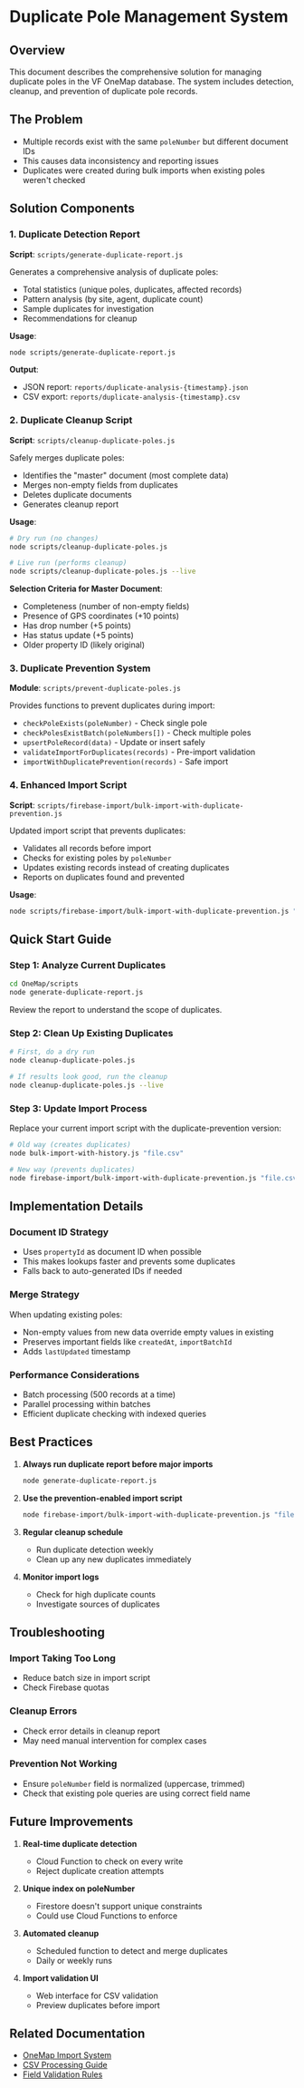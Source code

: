 # Duplicate Pole Management System

## Overview

This document describes the comprehensive solution for managing duplicate poles in the VF OneMap database. The system includes detection, cleanup, and prevention of duplicate pole records.

## The Problem

- Multiple records exist with the same `poleNumber` but different document IDs
- This causes data inconsistency and reporting issues
- Duplicates were created during bulk imports when existing poles weren't checked

## Solution Components

### 1. Duplicate Detection Report
**Script**: `scripts/generate-duplicate-report.js`

Generates a comprehensive analysis of duplicate poles:
- Total statistics (unique poles, duplicates, affected records)
- Pattern analysis (by site, agent, duplicate count)
- Sample duplicates for investigation
- Recommendations for cleanup

**Usage**:
```bash
node scripts/generate-duplicate-report.js
```

**Output**:
- JSON report: `reports/duplicate-analysis-{timestamp}.json`
- CSV export: `reports/duplicate-analysis-{timestamp}.csv`

### 2. Duplicate Cleanup Script
**Script**: `scripts/cleanup-duplicate-poles.js`

Safely merges duplicate poles:
- Identifies the "master" document (most complete data)
- Merges non-empty fields from duplicates
- Deletes duplicate documents
- Generates cleanup report

**Usage**:
```bash
# Dry run (no changes)
node scripts/cleanup-duplicate-poles.js

# Live run (performs cleanup)
node scripts/cleanup-duplicate-poles.js --live
```

**Selection Criteria for Master Document**:
- Completeness (number of non-empty fields)
- Presence of GPS coordinates (+10 points)
- Has drop number (+5 points)
- Has status update (+5 points)
- Older property ID (likely original)

### 3. Duplicate Prevention System
**Module**: `scripts/prevent-duplicate-poles.js`

Provides functions to prevent duplicates during import:
- `checkPoleExists(poleNumber)` - Check single pole
- `checkPolesExistBatch(poleNumbers[])` - Check multiple poles
- `upsertPoleRecord(data)` - Update or insert safely
- `validateImportForDuplicates(records)` - Pre-import validation
- `importWithDuplicatePrevention(records)` - Safe import

### 4. Enhanced Import Script
**Script**: `scripts/firebase-import/bulk-import-with-duplicate-prevention.js`

Updated import script that prevents duplicates:
- Validates all records before import
- Checks for existing poles by `poleNumber`
- Updates existing records instead of creating duplicates
- Reports on duplicates found and prevented

**Usage**:
```bash
node scripts/firebase-import/bulk-import-with-duplicate-prevention.js "Lawley 2025-05-26.csv"
```

## Quick Start Guide

### Step 1: Analyze Current Duplicates
```bash
cd OneMap/scripts
node generate-duplicate-report.js
```

Review the report to understand the scope of duplicates.

### Step 2: Clean Up Existing Duplicates
```bash
# First, do a dry run
node cleanup-duplicate-poles.js

# If results look good, run the cleanup
node cleanup-duplicate-poles.js --live
```

### Step 3: Update Import Process
Replace your current import script with the duplicate-prevention version:
```bash
# Old way (creates duplicates)
node bulk-import-with-history.js "file.csv"

# New way (prevents duplicates)
node firebase-import/bulk-import-with-duplicate-prevention.js "file.csv"
```

## Implementation Details

### Document ID Strategy
- Uses `propertyId` as document ID when possible
- This makes lookups faster and prevents some duplicates
- Falls back to auto-generated IDs if needed

### Merge Strategy
When updating existing poles:
- Non-empty values from new data override empty values in existing
- Preserves important fields like `createdAt`, `importBatchId`
- Adds `lastUpdated` timestamp

### Performance Considerations
- Batch processing (500 records at a time)
- Parallel processing within batches
- Efficient duplicate checking with indexed queries

## Best Practices

1. **Always run duplicate report before major imports**
   ```bash
   node generate-duplicate-report.js
   ```

2. **Use the prevention-enabled import script**
   ```bash
   node firebase-import/bulk-import-with-duplicate-prevention.js "file.csv"
   ```

3. **Regular cleanup schedule**
   - Run duplicate detection weekly
   - Clean up any new duplicates immediately

4. **Monitor import logs**
   - Check for high duplicate counts
   - Investigate sources of duplicates

## Troubleshooting

### Import Taking Too Long
- Reduce batch size in import script
- Check Firebase quotas

### Cleanup Errors
- Check error details in cleanup report
- May need manual intervention for complex cases

### Prevention Not Working
- Ensure `poleNumber` field is normalized (uppercase, trimmed)
- Check that existing pole queries are using correct field name

## Future Improvements

1. **Real-time duplicate detection**
   - Cloud Function to check on every write
   - Reject duplicate creation attempts

2. **Unique index on poleNumber**
   - Firestore doesn't support unique constraints
   - Could use Cloud Functions to enforce

3. **Automated cleanup**
   - Scheduled function to detect and merge duplicates
   - Daily or weekly runs

4. **Import validation UI**
   - Web interface for CSV validation
   - Preview duplicates before import

## Related Documentation

- [OneMap Import System](./ONEMAP_IMPORT_TRACKING_SYSTEM.md)
- [CSV Processing Guide](./CSV_PROCESSING_UPDATE_2025-07-29.md)
- [Field Validation Rules](./scripts/field-validation-rules.js)